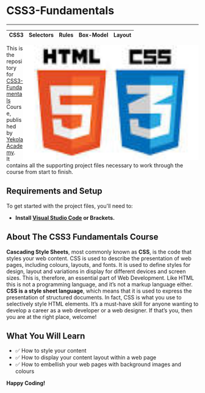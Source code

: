 # CSS3-Fundamentals
---
|CSS3 |Selectors |Rules |Box-Model |Layout |
|--- |--- |--- |--- |--- |
 <img align="right" width="460" height="300" src= "https://github.com/YekolaAcademy/CSS3-Fundamentals/blob/main/images/html_css_logo.jpeg" title ="HTML5 Logo">


This is the repository for [CSS3-Fundamentals](https://yekolacademy.com/courses/css-fundamentals-learn-cascading-style-sheets-to-make-stunning-web-pages/) Course, published by [Yekola Academy](https://yekolacademy.com/our-courses/).  
It contains all the supporting project files necessary to work through the course from start to finish.


## Requirements and Setup
To get started with the project files, you'll need to:
- **Install [Visual Studio Code](https://code.visualstudio.com/) or Brackets.**

## About The CSS3 Fundamentals Course
**Cascading Style Sheets**, most commonly known as **CSS**, is the code that styles your web content. CSS is used to describe the presentation of web pages, including colours, layouts, and fonts. It is used to define styles for design, layout and variations in display for different devices and screen sizes. 
This is, therefore, an essential part of Web Development.
Like HTML this is not a programming language, and it’s not a markup language either. **CSS is a style sheet language**, which means that it is used to express the presentation of structured documents. In fact, CSS is what you use to selectively style HTML elements. It’s a must-have skill for anyone wanting to develop a career as a web developer or a web designer. If that’s you, then you are at the right place, welcome!


## What You Will Learn
- ✅ How to style your content
- ✅ How to display your content layout within a web page
- ✅ How to embellish your web pages with background images and colours

**Happy Coding!**
